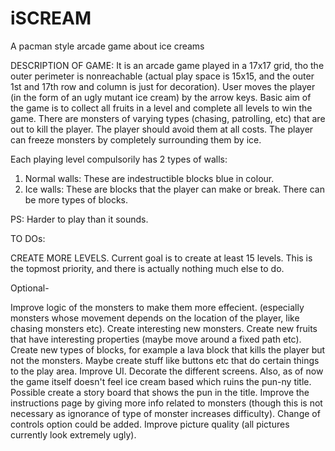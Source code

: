 # iSCREAM
A pacman style arcade game about ice creams

DESCRIPTION OF GAME:
It is an arcade game played in a 17x17 grid, tho the outer perimeter is nonreachable (actual play space is 15x15, and the outer 1st and 17th row and column is just for decoration).
User moves the player (in the form of an ugly mutant ice cream) by the arrow keys.
Basic aim of the game is to collect all fruits in a level and complete all levels to win the game.
There are monsters of varying types (chasing, patrolling, etc) that are out to kill the player. The player should avoid them at all costs. 
The player can freeze monsters by completely surrounding them by ice.

Each playing level compulsorily has 2 types of walls: 
1) Normal walls: These are indestructible blocks blue in colour.
2) Ice walls: These are blocks that the player can make or break.
There can be more types of blocks.

PS: Harder to play than it sounds.

TO DOs:

 CREATE MORE LEVELS. Current goal is to create at least 15 levels. This is the topmost priority, and there is actually nothing much else to do.

Optional- 

Improve logic of the monsters to make them more effecient. (especially monsters whose movement depends on the location of the player, like chasing monsters etc).
Create interesting new monsters.
Create new fruits that have interesting properties (maybe move around a fixed path etc).
Create new types of blocks, for example a lava block that kills the player but not the monsters.
Maybe create stuff like buttons etc that do certain things to the play area.
Improve UI. Decorate the different screens.
Also, as of now the game itself doesn't feel ice cream based which ruins the pun-ny title. Possible create a story board that shows the pun in the title.
Improve the instructions page by giving more info related to monsters (though this is not necessary as ignorance of type of monster increases difficulty). Change of controls option could be added.
Improve picture quality (all pictures currently look extremely ugly).





